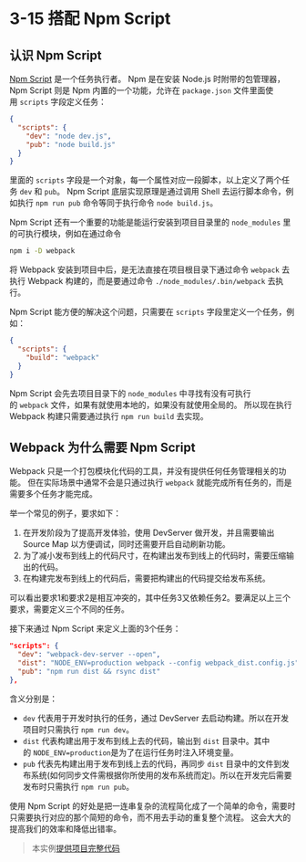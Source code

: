 # 3-15 搭配 Npm Script

## 认识 Npm Script

[Npm Script](https://docs.npmjs.com/misc/scripts) 是一个任务执行者。 Npm 是在安装 Node.js 时附带的包管理器，Npm Script 则是 Npm 内置的一个功能，允许在 `package.json` 文件里面使用 `scripts` 字段定义任务：

```json
{
  "scripts": {
    "dev": "node dev.js",
    "pub": "node build.js"
  }
}

```

里面的 `scripts` 字段是一个对象，每一个属性对应一段脚本，以上定义了两个任务 `dev` 和 `pub`。 Npm Script 底层实现原理是通过调用 Shell 去运行脚本命令，例如执行 `npm run pub` 命令等同于执行命令 `node build.js`。

Npm Script 还有一个重要的功能是能运行安装到项目目录里的 `node_modules` 里的可执行模块，例如在通过命令

```bash
npm i -D webpack

```

将 Webpack 安装到项目中后，是无法直接在项目根目录下通过命令 `webpack` 去执行 Webpack 构建的，而是要通过命令 `./node_modules/.bin/webpack` 去执行。

Npm Script 能方便的解决这个问题，只需要在 `scripts` 字段里定义一个任务，例如：

```json
{
  "scripts": {
    "build": "webpack"
  }
}

```

Npm Script 会先去项目目录下的 `node_modules` 中寻找有没有可执行的 `webpack` 文件，如果有就使用本地的，如果没有就使用全局的。 所以现在执行 Webpack 构建只需要通过执行 `npm run build` 去实现。

## Webpack 为什么需要 Npm Script

Webpack 只是一个打包模块化代码的工具，并没有提供任何任务管理相关的功能。 但在实际场景中通常不会是只通过执行 `webpack` 就能完成所有任务的，而是需要多个任务才能完成。

举一个常见的例子，要求如下：

1.  在开发阶段为了提高开发体验，使用 DevServer 做开发，并且需要输出 Source Map 以方便调试，同时还需要开启自动刷新功能。
2.  为了减小发布到线上的代码尺寸，在构建出发布到线上的代码时，需要压缩输出的代码。
3.  在构建完发布到线上的代码后，需要把构建出的代码提交给发布系统。

可以看出要求1和要求2是相互冲突的，其中任务3又依赖任务2。要满足以上三个要求，需要定义三个不同的任务。

接下来通过 Npm Script 来定义上面的3个任务：

```json
"scripts": {
  "dev": "webpack-dev-server --open",
  "dist": "NODE_ENV=production webpack --config webpack_dist.config.js",
  "pub": "npm run dist && rsync dist"
},

```

含义分别是：

*   `dev` 代表用于开发时执行的任务，通过 DevServer 去启动构建。所以在开发项目时只需执行 `npm run dev`。
*   `dist` 代表构建出用于发布到线上去的代码，输出到 `dist` 目录中。其中的 `NODE_ENV=production`是为了在运行任务时注入环境变量。
*   `pub` 代表先构建出用于发布到线上去的代码，再同步 `dist` 目录中的文件到发布系统(如何同步文件需根据你所使用的发布系统而定)。所以在开发完后需要发布时只需执行 `npm run pub`。

使用 Npm Script 的好处是把一连串复杂的流程简化成了一个简单的命令，需要时只需要执行对应的那个简短的命令，而不用去手动的重复整个流程。 这会大大的提高我们的效率和降低出错率。

> 本实例[提供项目完整代码](../projectDemo/3-15搭配NpmScript.zip)
